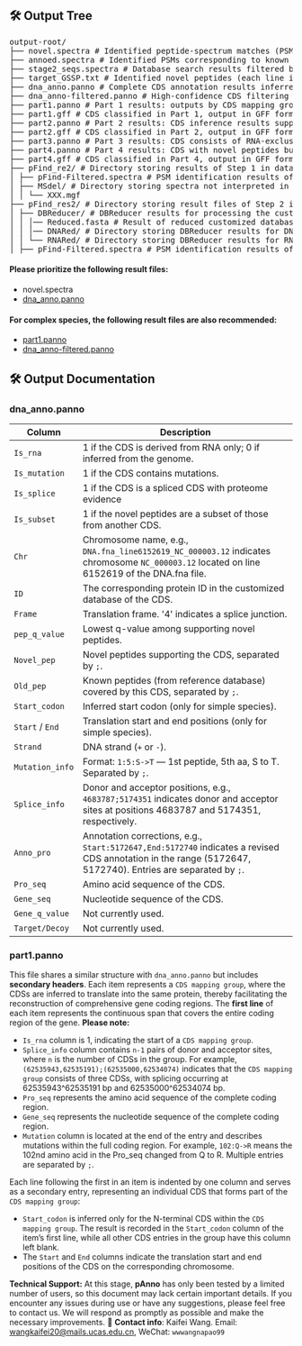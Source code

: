 <!--
 * @Author: wangkaifei kfwang@stu.xidian.edu.cn
 * @Date: 2025-05-11 14:37:59
 * @LastEditors: wangkaifei kfwang@stu.xidian.edu.cn
 * @LastEditTime: 2025-05-11 21:13:17
 * @FilePath: \public\output.md
 * @Description: 这是默认设置,请设置`customMade`, 打开koroFileHeader查看配置 进行设置: https://github.com/OBKoro1/koro1FileHeader/wiki/%E9%85%8D%E7%BD%AE
-->
## 🛠️ Output Tree


<pre>output-root/
├── novel.spectra # Identified peptide-spectrum matches (PSMs) corresponding to novel peptides
├── annoed.spectra # Identified PSMs corresponding to known peptides (from reference database)
├── stage2_seqs.spectra # Database search results filtered by grouped FDR
├── target_GSSP.txt # Identified novel peptides (each line is an amino acid sequence)
├── dna_anno.panno # Complete CDS annotation results inferred from novel peptides
├── dna_anno-filtered.panno # High-confidence CDS filtering by Multi-stage CDS mapping group-based filter (complex species only)
├── part1.panno # Part 1 results: outputs by CDS mapping group unit, representing the complete gene coding regions (complex species only)
├── part1.gff # CDS classified in Part 1, output in GFF format (complex species only)
├── part2.panno # Part 2 results: CDS inference results supported by genome, transcriptome, and proteome, but not passing the Multi-stage CDS mapping group-based filter (complex species only)
├── part2.gff # CDS classified in Part 2, output in GFF format (complex species only)
├── part3.panno # Part 3 results: CDS consists of RNA-exclusive CDSs lacking DNA concordance (complex species only)
├── part4.panno # Part 4 results: CDS with novel peptides but lacking RNA evidence (complex species only)
├── part4.gff # CDS classified in Part 4, output in GFF format (complex species only)
├── pFind_re2/ # Directory storing results of Step 1 in database search stage
│ ├── pFind-Filtered.spectra # PSM identification results of Step 1
│ ├── MSdel/ # Directory storing spectra not interpreted in Step 1
│ │ └── XXX.mgf          
├── pFind_res2/ # Directory storing result files of Step 2 in database search stage
│ ├── DBReducer/ # DBReducer results for processing the customized database
│ │ │── Reduced.fasta # Result of reduced customized database
│ │ │── DNARed/ # Directory storing DBReducer results for DNA six-frame translated database
│ │ └── RNARed/ # Directory storing DBReducer results for RNA three-frame translated database
│ ├── pFind-Filtered.spectra # PSM identification results of Step 2 </pre>

#### Please prioritize the following result files:
- novel.spectra
- [dna_anno.panno](#dna_anno.panno)
#### For complex species, the following result files are also recommended:
- [part1.panno](#part1.panno)
- [dna_anno-filtered.panno](#dna_anno.panno)
  
## 🛠️ Output Documentation
### dna_anno.panno
| Column           | Description                                                                                      |
|------------------|--------------------------------------------------------------------------------------------------|
| `Is_rna`         | 1 if the CDS is derived from RNA only; 0 if inferred from the genome.  |
| `Is_mutation`    | 1 if the CDS contains mutations.                                                                 |
| `Is_splice`      | 1 if the CDS is a spliced CDS with proteome evidence |
| `Is_subset`      | 1 if the novel peptides are a subset of those from another CDS.                                  |
| `Chr`            | Chromosome name, e.g., `DNA.fna_line6152619_NC_000003.12` indicates chromosome `NC_000003.12` located on line 6152619 of the DNA.fna file.                                    |
| `ID`             | The corresponding protein ID in the customized database of the CDS.  |
| `Frame`          | Translation frame. '4' indicates a splice junction.                                   |
| `pep_q_value`    | Lowest q-value among supporting novel peptides.                                                  |
| `Novel_pep`      | Novel peptides supporting the CDS, separated by `;`.                                             |
| `Old_pep`        | Known peptides (from reference database) covered by this CDS, separated by `;`.            |
| `Start_codon`    | Inferred start codon (only for simple species).                        |
| `Start` / `End`  | Translation start and end positions (only for simple species).           |
| `Strand`         | DNA strand (`+` or `-`).                            |
| `Mutation_info`  | Format: `1:5:S->T` — 1st peptide, 5th aa, S to T. Separated by `;`.   |
| `Splice_info`    | Donor and acceptor positions, e.g., `4683787;5174351` indicates donor and acceptor sites at positions 4683787 and 5174351, respectively.        |
| `Anno_pro`       | Annotation corrections, e.g., `Start:5172647,End:5172740` indicates a revised CDS annotation in the range (5172647, 5172740). Entries are separated by `;`.          |
| `Pro_seq`        | Amino acid sequence of the CDS.            |
| `Gene_seq`       | Nucleotide sequence of the CDS.          |
| `Gene_q_value`   | Not currently used.                  |
| `Target/Decoy`   | Not currently used. |

### part1.panno
This file shares a similar structure with `dna_anno.panno` but includes __secondary headers__. Each item represents a `CDS mapping group`, where the CDSs are inferred to translate into the same protein, thereby facilitating the reconstruction of comprehensive gene coding regions.
The __first line__ of each item represents the continuous span that covers the entire coding region of the gene. __Please note:__
- `Is_rna` column is 1, indicating the start of a `CDS mapping group`.
- `Splice_info` column contains `n-1` pairs of donor and acceptor sites, where `n` is the number of CDSs in the group. For example, `(62535943,62535191);(62535000,62534074)` indicates that the `CDS mapping group` consists of three CDSs, with splicing occurring at 62535943^62535191 bp and 62535000^62534074 bp.
- `Pro_seq` represents the amino acid sequence of the complete coding region.
- `Gene_seq` represents the nucleotide sequence of the complete coding region.
- `Mutation` column is located at the end of the entry and describes mutations within the full coding region. For example, `102:Q->R` means the 102nd amino acid in the Pro_seq changed from Q to R. Multiple entries are separated by `;`.

Each line following the first in an item is indented by one column and serves as a secondary entry, representing an individual CDS that forms part of the `CDS mapping group`:
- `Start_codon` is inferred only for the N-terminal CDS within the `CDS mapping group`. The result is recorded in the `Start_codon` column of the item’s first line, while all other CDS entries in the group have this column left blank.
- The `Start` and `End` columns indicate the translation start and end positions of the CDS on the corresponding chromosome.


**Technical Support:** 
At this stage, __pAnno__ has only been tested by a limited number of users, so this document may lack certain important details. If you encounter any issues during use or have any suggestions, please feel free to contact us. We will respond as promptly as possible and make the necessary improvements.
📧 **Contact info**: Kaifei Wang.  Email: [wangkaifei20@mails.ucas.edu.cn](mailto:wangkaifei20@mails.ucas.edu.cn), WeChat: ```wwwangnapao99```